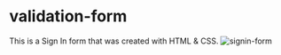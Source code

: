 # validation-form
This is a Sign In form that was created with HTML & CSS.
![signin-form](https://user-images.githubusercontent.com/74805696/148440718-adbbb858-90d7-485b-9e81-7a6276346939.jpg)
